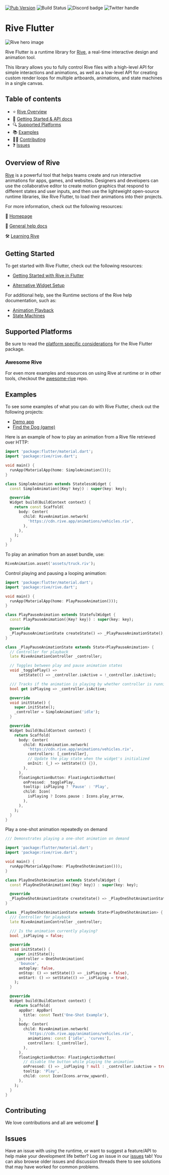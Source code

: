 [![Pub Version](https://img.shields.io/pub/v/rive)](https://pub.dev/packages/rive)
![Build Status](https://github.com/rive-app/rive-flutter/actions/workflows/tests.yaml/badge.svg)
![Discord badge](https://img.shields.io/discord/532365473602600965)
![Twitter handle](https://img.shields.io/twitter/follow/rive_app.svg?style=social&label=Follow)

# Rive Flutter

![Rive hero image](https://cdn.rive.app/rive_logo_dark_bg.png)

Rive Flutter is a runtime library for [Rive](https://rive.app), a real-time interactive design and animation tool.

This library allows you to fully control Rive files with a high-level API for simple interactions and animations, as well as a low-level API for creating custom render loops for multiple artboards, animations, and state machines in a single canvas.

## Table of contents

- :star: [Rive Overview](#rive-overview)
- 🚀 [Getting Started & API docs](#getting-started)
- :mag: [Supported Platforms](#supported-platforms)
- :books: [Examples](#examples)
- 👨‍💻 [Contributing](#contributing)
- :question: [Issues](#issues)

## Overview of Rive

[Rive](https://rive.app) is a powerful tool that helps teams create and run interactive animations for apps, games, and websites. Designers and developers can use the collaborative editor to create motion graphics that respond to different states and user inputs, and then use the lightweight open-source runtime libraries, like Rive Flutter, to load their animations into their projects.

For more information, check out the following resources:

:house_with_garden: [Homepage](https://rive.app/)

:blue_book: [General help docs](https://help.rive.app/)

🛠 [Learning Rive](https://rive.app/learn-rive)

## Getting Started

To get started with Rive Flutter, check out the following resources:
- [Getting Started with Rive in Flutter](https://help.rive.app/runtimes/overview/flutter)

- [Alternative Widget Setup](https://help.rive.app/runtimes/overview/flutter/alternative-widget-setup)

For additional help, see the Runtime sections of the Rive help documentation, such as:
- [Animation Playback](https://help.rive.app/runtimes/playback)
- [State Machines](https://help.rive.app/runtimes/state-machines)

## Supported Platforms

Be sure to read the [platform specific considerations](platform_considerations.md) for the Rive Flutter package.

### Awesome Rive

For even more examples and resources on using Rive at runtime or in other tools, checkout the [awesome-rive](https://github.com/rive-app/awesome-rive) repo.

## Examples

To see some examples of what you can do with Rive Flutter, check out the following projects:

- [Demo app](https://github.com/rive-app/rive-flutter/tree/master/example)
- [Find the Dog (game)](https://github.com/rive-app/find-the-dog)

Here is an example of how to play an animation from a Rive file retrieved over HTTP:

```dart
import 'package:flutter/material.dart';
import 'package:rive/rive.dart';

void main() {
  runApp(MaterialApp(home: SimpleAnimation()));
}

class SimpleAnimation extends StatelessWidget {
  const SimpleAnimation({Key? key}) : super(key: key);

  @override
  Widget build(BuildContext context) {
    return const Scaffold(
      body: Center(
        child: RiveAnimation.network(
          'https://cdn.rive.app/animations/vehicles.riv',
        ),
      ),
    );
  }
}
```

To play an animation from an asset bundle, use:

```dart
RiveAnimation.asset('assets/truck.riv');
```

Control playing and pausing a looping animation:

```dart
import 'package:flutter/material.dart';
import 'package:rive/rive.dart';

void main() {
  runApp(MaterialApp(home: PlayPauseAnimation()));
}

class PlayPauseAnimation extends StatefulWidget {
  const PlayPauseAnimation({Key? key}) : super(key: key);

  @override
  _PlayPauseAnimationState createState() => _PlayPauseAnimationState();
}

class _PlayPauseAnimationState extends State<PlayPauseAnimation> {
  // Controller for playback
  late RiveAnimationController _controller;

  // Toggles between play and pause animation states
  void _togglePlay() =>
      setState(() => _controller.isActive = !_controller.isActive);

  /// Tracks if the animation is playing by whether controller is running
  bool get isPlaying => _controller.isActive;

  @override
  void initState() {
    super.initState();
    _controller = SimpleAnimation('idle');
  }

  @override
  Widget build(BuildContext context) {
    return Scaffold(
      body: Center(
        child: RiveAnimation.network(
          'https://cdn.rive.app/animations/vehicles.riv',
          controllers: [_controller],
          // Update the play state when the widget's initialized
          onInit: (_) => setState(() {}),
        ),
      ),
      floatingActionButton: FloatingActionButton(
        onPressed: _togglePlay,
        tooltip: isPlaying ? 'Pause' : 'Play',
        child: Icon(
          isPlaying ? Icons.pause : Icons.play_arrow,
        ),
      ),
    );
  }
}
```

Play a one-shot animation repeatedly on demand

```dart
/// Demonstrates playing a one-shot animation on demand

import 'package:flutter/material.dart';
import 'package:rive/rive.dart';

void main() {
  runApp(MaterialApp(home: PlayOneShotAnimation()));
}

class PlayOneShotAnimation extends StatefulWidget {
  const PlayOneShotAnimation({Key? key}) : super(key: key);

  @override
  _PlayOneShotAnimationState createState() => _PlayOneShotAnimationState();
}

class _PlayOneShotAnimationState extends State<PlayOneShotAnimation> {
  /// Controller for playback
  late RiveAnimationController _controller;

  /// Is the animation currently playing?
  bool _isPlaying = false;

  @override
  void initState() {
    super.initState();
    _controller = OneShotAnimation(
      'bounce',
      autoplay: false,
      onStop: () => setState(() => _isPlaying = false),
      onStart: () => setState(() => _isPlaying = true),
    );
  }

  @override
  Widget build(BuildContext context) {
    return Scaffold(
      appBar: AppBar(
        title: const Text('One-Shot Example'),
      ),
      body: Center(
        child: RiveAnimation.network(
          'https://cdn.rive.app/animations/vehicles.riv',
          animations: const ['idle', 'curves'],
          controllers: [_controller],
        ),
      ),
      floatingActionButton: FloatingActionButton(
        // disable the button while playing the animation
        onPressed: () => _isPlaying ? null : _controller.isActive = true,
        tooltip: 'Play',
        child: const Icon(Icons.arrow_upward),
      ),
    );
  }
}
```

## Contributing

We love contributions and all are welcome! 💙

## Issues

Have an issue with using the runtime, or want to suggest a feature/API to help make your development life better? Log an issue in our [issues](https://github.com/rive-app/flutter/issues) tab! You can also browse older issues and discussion threads there to see solutions that may have worked for common problems.